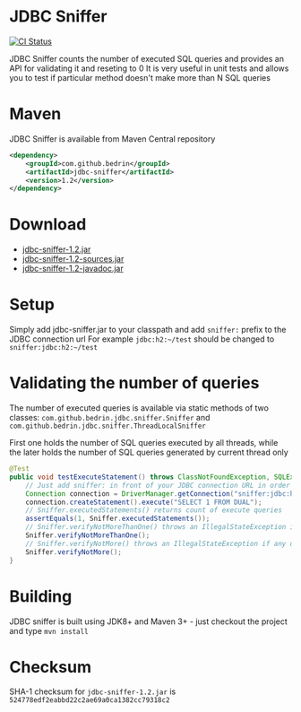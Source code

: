 JDBC Sniffer
============
[![CI Status](https://travis-ci.org/bedrin/jdbc-sniffer.svg?branch=develop)](https://travis-ci.org/bedrin/jdbc-sniffer)

JDBC Sniffer counts the number of executed SQL queries and provides an API for validating it and reseting to 0
It is very useful in unit tests and allows you to test if particular method doesn't make more than N SQL queries

Maven
============
JDBC Sniffer is available from Maven Central repository
```xml
<dependency>
    <groupId>com.github.bedrin</groupId>
    <artifactId>jdbc-sniffer</artifactId>
    <version>1.2</version>
</dependency>
```

Download
============
- [jdbc-sniffer-1.2.jar](https://github.com/bedrin/jdbc-sniffer/releases/download/1.2/jdbc-sniffer-1.2.jar)
- [jdbc-sniffer-1.2-sources.jar](https://github.com/bedrin/jdbc-sniffer/releases/download/1.2/jdbc-sniffer-1.2-sources.jar)
- [jdbc-sniffer-1.2-javadoc.jar](https://github.com/bedrin/jdbc-sniffer/releases/download/1.2/jdbc-sniffer-1.2-javadoc.jar)

Setup
============
Simply add jdbc-sniffer.jar to your classpath and add `sniffer:` prefix to the JDBC connection url
For example `jdbc:h2:~/test` should be changed to `sniffer:jdbc:h2:~/test`

Validating the number of queries
============
The number of executed queries is available via static methods of two classes:
`com.github.bedrin.jdbc.sniffer.Sniffer` and `com.github.bedrin.jdbc.sniffer.ThreadLocalSniffer`

First one holds the number of SQL queries executed by all threads, while the later holds the number of SQL queries generated by current thread only

```java
@Test
public void testExecuteStatement() throws ClassNotFoundException, SQLException {
    // Just add sniffer: in front of your JDBC connection URL in order to enable sniffer
    Connection connection = DriverManager.getConnection("sniffer:jdbc:h2:~/test", "sa", "sa");
    connection.createStatement().execute("SELECT 1 FROM DUAL");
    // Sniffer.executedStatements() returns count of execute queries
    assertEquals(1, Sniffer.executedStatements());
    // Sniffer.verifyNotMoreThanOne() throws an IllegalStateException if more than one query was executed; it also resets the counter to 0
    Sniffer.verifyNotMoreThanOne();
    // Sniffer.verifyNotMore() throws an IllegalStateException if any query was executed
    Sniffer.verifyNotMore();
}
```

Building
============
JDBC sniffer is built using JDK8+ and Maven 3+ - just checkout the project and type `mvn install`

Checksum
============
SHA-1 checksum for `jdbc-sniffer-1.2.jar` is `524778edf2eabbd22c2ae69a0ca1382cc79318c2`
